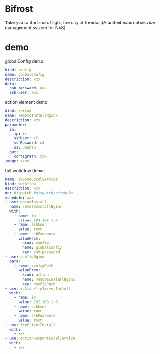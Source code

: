 # Bifrost

Take you to the land of light, the city of freedom(A unified external service management system for NAS).

# demo
globalConfig demo:
```yaml
kind: config
name: globalConfig
description: xxx
data:
  ssh-password: xxx
  ssh-user: xxx
```

action element demo:
```yaml
kind: action
name: remoteInstallNginx
description: xxx
parameter:
  in:
    ip: x1
    sshUser: x2
    sshPasword: x3
    os: ubuntu
  out:
    configPath: xxx
image: xxxx
```


full workflow demo:
```yaml
name: exposeLocalService
kind: workflow
description: xxx
on: dispatch #dispatch/schedule
schedule: xxx
- use: nginxInstall
  name: remoteInstallNginx
  with:
    - name: ip
      value: 192.168.1.6
    - name: sshUser
      value: root
    - name: sshPassword
      valueFrom:
        kind: config
        name: globalConfig
        key: ssh-password
- use: configNginx
  para:
    - name: configPath
      valueFrom:
        kind: action
        name: remoteInstallNginx
        key: configPath
- use: action/frpServerInstall
  with:
    - name: ip
      value: 192.168.1.6
    - name: sshUser
      value: root
    - name: sshPassword
      value: root
- use: frpClientInstall
  with:
    - xxx
- use: action/exportLocalService
  with:
    - xxx
```
